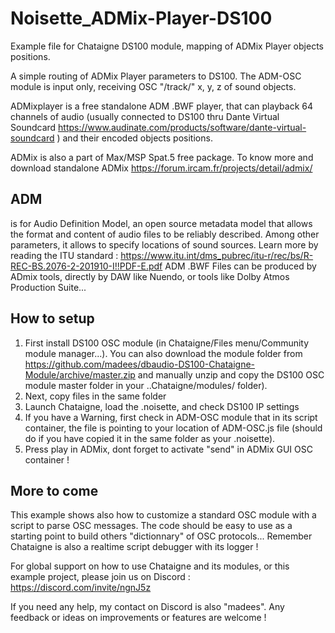 # Noisette_ADMix-Player-DS100
Example file for Chataigne DS100 module, mapping of ADMix Player objects positions.

A simple routing of ADMix Player parameters to DS100.
The ADM-OSC module is input only, receiving OSC "/track/" x, y, z of sound objects.

ADMixplayer is a free standalone ADM .BWF player, that can playback 64 channels of audio (usually connected to DS100 thru Dante Virtual Soundcard https://www.audinate.com/products/software/dante-virtual-soundcard ) and their encoded objects positions.

ADMix is also a part of Max/MSP Spat.5 free package.
To know more and download standalone ADMix https://forum.ircam.fr/projects/detail/admix/

## ADM
is for Audio Definition Model, an open source metadata model that allows the format and content of audio files to be reliably described. 
Among other parameters, it allows to specify locations of sound sources.
Learn more by reading the ITU standard : https://www.itu.int/dms_pubrec/itu-r/rec/bs/R-REC-BS.2076-2-201910-I!!PDF-E.pdf
ADM .BWF Files can be produced by ADmix tools, directly by DAW like Nuendo, or tools like Dolby Atmos Production Suite...

## How to setup
1. First install DS100 OSC module (in Chataigne/Files menu/Community module manager...). You can also download the module folder from https://github.com/madees/dbaudio-DS100-Chataigne-Module/archive/master.zip and manually unzip and copy the DS100 OSC module master folder in your ..Chataigne/modules/ folder).
2. Next, copy files in the same folder
3. Launch Chataigne, load the .noisette, and check DS100 IP settings
4. If you have a Warning, first check in ADM-OSC module that in its script container, the file is pointing to your location of ADM-OSC.js file (should do if you have copied it in the same folder as your .noisette).
5. Press play in ADMix, dont forget to activate "send" in ADMix GUI OSC container !

## More to come
This example shows also how to customize a standard OSC module with a script to parse OSC messages.
The code should be easy to use as a starting point to build others "dictionnary" of OSC protocols...
Remember Chataigne is also a realtime script debugger with its logger !

For global support on how to use Chataigne and its modules, or this example project, please join us on Discord : https://discord.com/invite/ngnJ5z 

If you need any help, my contact on Discord is also "madees". Any feedback or ideas on improvements or features are welcome !
